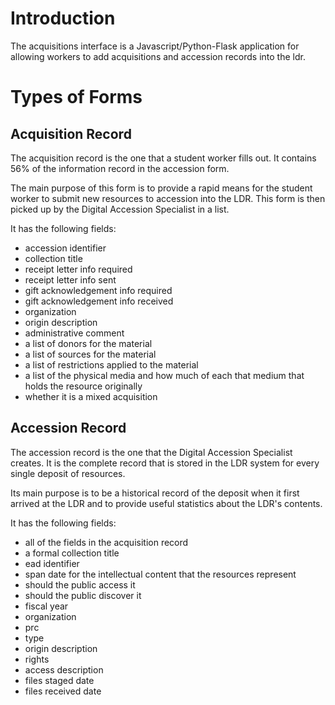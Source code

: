 # Introduction

The acquisitions interface is a Javascript/Python-Flask application for allowing workers to add acquisitions and accession records into the ldr.

# Types of Forms
## Acquisition Record

The acquisition record is the one that a student worker fills out. It contains 56% of the information record in the accession form.

The main purpose of this form is to provide a rapid means for the student worker to submit new resources to accession into the LDR. This form is then picked up by the Digital Accession Specialist in a list.

It has the following fields:

* accession identifier
* collection title
* receipt letter info required
* receipt letter info sent
* gift acknowledgement info required
* gift acknowledgement info received
* organization
* origin description
* administrative comment
* a list of donors for the material
* a list of sources for the material
* a list of restrictions applied to the material
* a list of the physical media and how much of each that medium that holds the resource originally
* whether it is a mixed acquisition

## Accession Record

The accession record is the one that the Digital Accession Specialist creates. It is the complete record that is stored in the LDR system for every single deposit of resources. 

Its main purpose is to be a historical record of the deposit when it first arrived at the LDR and to provide useful statistics about the LDR's contents.

It has the following fields:

* all of the fields in the acquisition record
* a formal collection title
* ead identifier
* span date for the intellectual content that the resources represent
* should the public access it
* should the public discover it
* fiscal year
* organization
* prc
* type
* origin description
* rights
* access description
* files staged date
* files received date